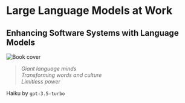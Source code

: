 # Large Language Models at Work

## Enhancing Software Systems with Language Models

![Book cover](images/title/cover.png)

> *Giant language minds  
> Transforming words and culture  
> Limitless power*  

Haiku by `gpt-3.5-turbo`
